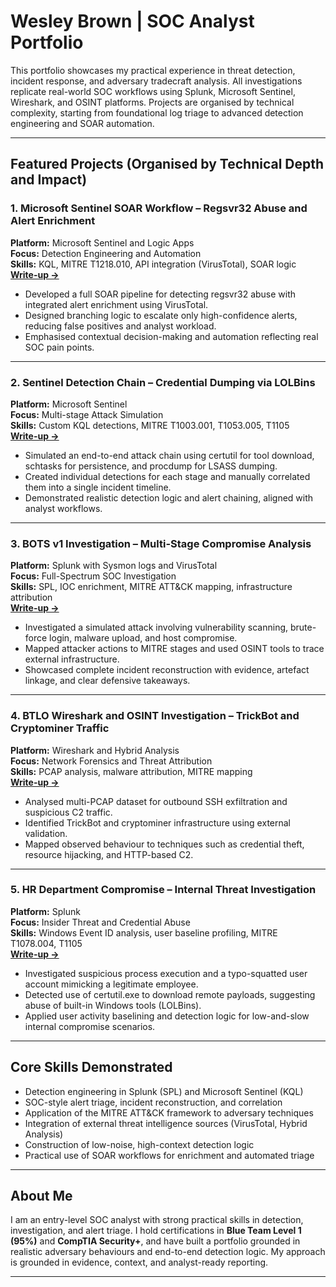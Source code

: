 # Wesley Brown | SOC Analyst Portfolio

This portfolio showcases my practical experience in threat detection, incident response, and adversary tradecraft analysis. All investigations replicate real-world SOC workflows using Splunk, Microsoft Sentinel, Wireshark, and OSINT platforms. Projects are organised by technical complexity, starting from foundational log triage to advanced detection engineering and SOAR automation.

---

## Featured Projects (Organised by Technical Depth and Impact)

### 1. Microsoft Sentinel SOAR Workflow – Regsvr32 Abuse and Alert Enrichment
**Platform:** Microsoft Sentinel and Logic Apps  
**Focus:** Detection Engineering and Automation  
**Skills:** KQL, MITRE T1218.010, API integration (VirusTotal), SOAR logic  
**[Write-up →](sentinel__detection_projects/day4_regsvr32_soar/README.md)**

- Developed a full SOAR pipeline for detecting regsvr32 abuse with integrated alert enrichment using VirusTotal.
- Designed branching logic to escalate only high-confidence alerts, reducing false positives and analyst workload.
- Emphasised contextual decision-making and automation reflecting real SOC pain points.

---

### 2. Sentinel Detection Chain – Credential Dumping via LOLBins
**Platform:** Microsoft Sentinel  
**Focus:** Multi-stage Attack Simulation  
**Skills:** Custom KQL detections, MITRE T1003.001, T1053.005, T1105  
**[Write-up →](sentinel__detection_projects/day3_attack_chain/README.md)**

- Simulated an end-to-end attack chain using certutil for tool download, schtasks for persistence, and procdump for LSASS dumping.
- Created individual detections for each stage and manually correlated them into a single incident timeline.
- Demonstrated realistic detection logic and alert chaining, aligned with analyst workflows.

---

### 3. BOTS v1 Investigation – Multi-Stage Compromise Analysis
**Platform:** Splunk with Sysmon logs and VirusTotal  
**Focus:** Full-Spectrum SOC Investigation  
**Skills:** SPL, IOC enrichment, MITRE ATT&CK mapping, infrastructure attribution  
**[Write-up →](splunk_investigations/botsv1_investigations/botsv1_compromise_analysis.md)**

- Investigated a simulated attack involving vulnerability scanning, brute-force login, malware upload, and host compromise.
- Mapped attacker actions to MITRE stages and used OSINT tools to trace external infrastructure.
- Showcased complete incident reconstruction with evidence, artefact linkage, and clear defensive takeaways.

---

### 4. BTLO Wireshark and OSINT Investigation – TrickBot and Cryptominer Traffic
**Platform:** Wireshark and Hybrid Analysis  
**Focus:** Network Forensics and Threat Attribution  
**Skills:** PCAP analysis, malware attribution, MITRE mapping  
**[Write-up →](network_investigations/btlo_wireshark_piggy_challenge.md)**

- Analysed multi-PCAP dataset for outbound SSH exfiltration and suspicious C2 traffic.
- Identified TrickBot and cryptominer infrastructure using external validation.
- Mapped observed behaviour to techniques such as credential theft, resource hijacking, and HTTP-based C2.

---

### 5. HR Department Compromise – Internal Threat Investigation
**Platform:** Splunk  
**Focus:** Insider Threat and Credential Abuse  
**Skills:** Windows Event ID analysis, user baseline profiling, MITRE T1078.004, T1105  
**[Write-up →](splunk_investigations/thm_hr_department_compromise.md)**

- Investigated suspicious process execution and a typo-squatted user account mimicking a legitimate employee.
- Detected use of certutil.exe to download remote payloads, suggesting abuse of built-in Windows tools (LOLBins).
- Applied user activity baselining and detection logic for low-and-slow internal compromise scenarios.

---

## Core Skills Demonstrated

- Detection engineering in Splunk (SPL) and Microsoft Sentinel (KQL)
- SOC-style alert triage, incident reconstruction, and correlation
- Application of the MITRE ATT&CK framework to adversary techniques
- Integration of external threat intelligence sources (VirusTotal, Hybrid Analysis)
- Construction of low-noise, high-context detection logic
- Practical use of SOAR workflows for enrichment and automated triage

---

## About Me

I am an entry-level SOC analyst with strong practical skills in detection, investigation, and alert triage. I hold certifications in **Blue Team Level 1 (95%)** and **CompTIA Security+**, and have built a portfolio grounded in realistic adversary behaviours and end-to-end detection logic. My approach is grounded in evidence, context, and analyst-ready reporting.


---

